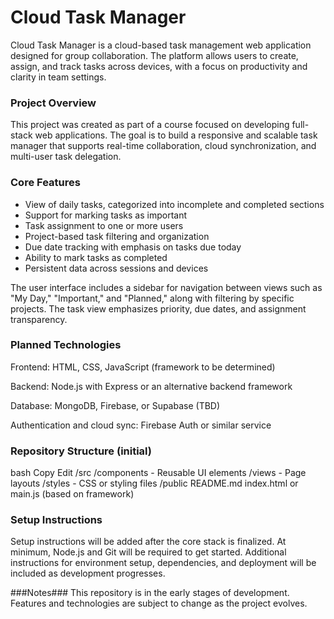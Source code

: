 # Cloud Task Manager
Cloud Task Manager is a cloud-based task management web application designed for group collaboration. The platform allows users to create, assign, and track tasks across devices, with a focus on productivity and clarity in team settings.

### Project Overview
This project was created as part of a course focused on developing full-stack web applications. The goal is to build a responsive and scalable task manager that supports real-time collaboration, cloud synchronization, and multi-user task delegation.

### Core Features
- View of daily tasks, categorized into incomplete and completed sections
- Support for marking tasks as important
- Task assignment to one or more users
- Project-based task filtering and organization
- Due date tracking with emphasis on tasks due today
- Ability to mark tasks as completed
- Persistent data across sessions and devices

The user interface includes a sidebar for navigation between views such as "My Day," "Important," and "Planned," along with filtering by specific projects. The task view emphasizes priority, due dates, and assignment transparency.

### Planned Technologies
Frontend: HTML, CSS, JavaScript (framework to be determined)

Backend: Node.js with Express or an alternative backend framework

Database: MongoDB, Firebase, or Supabase (TBD)

Authentication and cloud sync: Firebase Auth or similar service

### Repository Structure (initial)
bash
Copy
Edit
/src
  /components      - Reusable UI elements
  /views           - Page layouts
  /styles          - CSS or styling files
/public
README.md
index.html or main.js (based on framework)

### Setup Instructions
Setup instructions will be added after the core stack is finalized. At minimum, Node.js and Git will be required to get started. Additional instructions for environment setup, dependencies, and deployment will be included as development progresses.

###Notes###
This repository is in the early stages of development. Features and technologies are subject to change as the project evolves.
